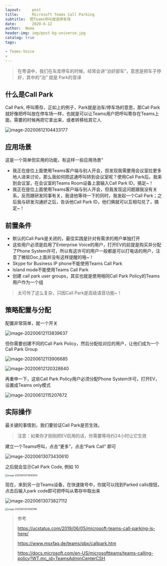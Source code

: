 ```yaml
---
layout:     post
title:      Microsoft Teams Call Parking
subtitle:  把Teams呼叫放进停车场
date:       2020-6-12
author:  Nemo
header-img: img/post-bg-universe.jpg
catalog: true
tags:

- Teams-Voice
- 
---
```


> 在粤语中，我们在车库停车的时候，经常会讲“泊好部车”，意思是把车子停好，其中的“泊” 就是 Park的音译

## 什么是Call Park
Call Park, 呼叫寄存，正如上的例子，Park就是泊车/停车场的意思，那Call Park就好像把呼叫放在停车场一样，也就是可以让Teams用户把呼叫寄存在Teams上面，需要的时候再把它拿出来，或者转移给其它人

![image-20200612104433177](https://cdn.jsdelivr.net/gh/tangx007/tangx007.github.io/img/image-20200612104433177.png)

## 应用场景

这是一个简单但实用的功能，有这样一些应用场景“

- 我正在座位上面使用Teams客户端与别人开会，但发现我需要用会议室拉更多地人进来讨论，那么我如何把这通呼叫转到会议室呢？使用Call Park后，我来到会议室，在会议室的Teams Room设备上面输入Call Park ID，搞定~！
- 我正在座位上面使用Teams客户端与别人开会，但我发现这问题跟我没有关系，反而跟研发同事有关，我请他等待一下的同时，我发起一个Call Park；之后我与研发沟通好之后，告诉他Call Park ID，他们俩就可以互相勾兑了，搞定~！

## 前置条件

- 默认的Call Park是关闭的，最佳实践是针对有需求的用户单独打开
- 这些用户必须是启用了Enterprise Voice的用户，打开EV的前提是购买并分配了Phone System许可，所以有这许可的用户一般都是可以打电话的用户，注意了微软Doc上面并没有这样提醒的哦~！
- Skype for Business IP phone不能使用Teams Call Park
- Island mode不能使用Teams Call Park
- 创建 call park user groups，其实也就是使用相同Call Park Policy的Teams用户作为一个组
> 太可怜了这么复杂，只因Call Park是高级语音功能~！ 

## 策略配置与分配

配置非常简单，就一个开关

![image-20200612113839637](https://cdn.jsdelivr.net/gh/tangx007/tangx007.github.io/img/image-20200612113839637.png)

但你需要创建不同的Call Park Policy，然后分配给对应的用户，让他们成为一个Call Park Group

![image-20200612113906685](https://cdn.jsdelivr.net/gh/tangx007/tangx007.github.io/img/image-20200612104433177.png)

![image-20200612120328640](https://cdn.jsdelivr.net/gh/tangx007/tangx007.github.io/img/image-20200612120328640.png)

再重申一下，这些Call Park Policy用户必须分配Phone System许可，打开EV，设置成Teams only模式

![image-20200612115207672](https://cdn.jsdelivr.net/gh/tangx007/tangx007.github.io/img/image-20200612115207672.png)

## 实际操作

最关键的事情到，我们要验证Call Park是否生效。

> 注意：如果你才刚刚把EV启用的话，你需要等待约24小时让它生效

建立一个Teams呼叫，点击“更多”，点击“Park Call” 即可

![image-20200613073430610](https://cdn.jsdelivr.net/gh/tangx007/tangx007.github.io/img/image-20200613073430610.png)

之后就会显示Call Park Code, 例如 10

<img src="https://cdn.jsdelivr.net/gh/tangx007/tangx007.github.io/img/image-20200613073640834.png" alt="image-20200613073640834" style="zoom:50%;" />

现在，来到另一台Teams设备，在快速拨号中，你就可以找到Parked calls按钮，点击后输入park code即可把呼叫从寄存中取出来

![image-20200613073827112](https://cdn.jsdelivr.net/gh/tangx007/tangx007.github.io/img/image-20200613073827112.png)

<img src="https://cdn.jsdelivr.net/gh/tangx007/tangx007.github.io/img/image-20200613073945196.png" alt="image-20200613073945196" style="zoom:50%;" />

> 参考
>
> https://ucstatus.com/2019/06/05/microsoft-teams-call-parking-is-here/
>
> https://www.msxfaq.de/teams/pbx/callpark.htm
>
> https://docs.microsoft.com/en-US/microsoftteams/teams-calling-policy?WT.mc_id=TeamsAdminCenterCSH